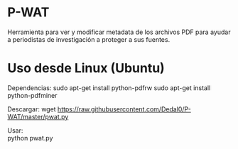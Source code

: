 P-WAT
=====

Herramienta para ver y modificar metadata de los archivos PDF para ayudar a periodistas de investigación a proteger a sus fuentes. 


Uso desde Linux (Ubuntu)
========================

Dependencias:
        sudo apt-get install python-pdfrw
        sudo apt-get install python-pdfminer

Descargar:
        wget https://raw.githubusercontent.com/Dedal0/P-WAT/master/pwat.py
    
Usar:    
        python pwat.py
